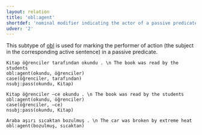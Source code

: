 ```yaml
---
layout: relation
title: 'obl:agent'
shortdef: 'nominal modifier indicating the actor of a passive predicate'
udver: '2'
---
```


This subtype of [obl]() is used for marking the performer of action (the subject in the corresponding active sentence) in a passive predicate.

~~~ sdparse
Kitap öğrenciler tarafından okundu . \n The book was read by the students
obl:agent(okundu, öğrenciler)
case(öğrenciler, tarafından)
nsubj:pass(okundu, Kitap)
~~~

~~~ sdparse
Kitap öğrenciler –ce okundu . \n The book was read by the students
obl:agent(okundu, öğrenciler)
case(öğrenciler, –ce)
nsubj:pass(okundu, Kitap)
~~~

~~~ sdparse
Araba aşırı sıcaktan bozulmuş . \n The car was broken by extreme heat
obl:agent(bozulmuş, sıcaktan)
~~~

<!-- Interlanguage links updated Po 11. listopadu 2024, 20:11:16 CET -->
